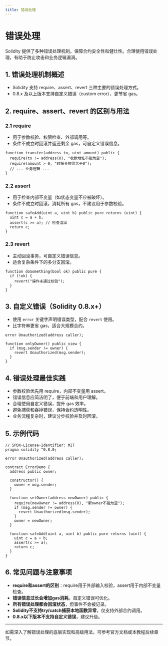 ```yaml
---
title: 错误处理
---
```


<!-- /**
 * @file 错误处理
 * @description 详细介绍Solidity中的异常处理、require、assert、revert、自定义错误及最佳实践，适合初学者和有经验开发者查阅。
 */ -->

# 错误处理

Solidity 提供了多种错误处理机制，保障合约安全性和健壮性。合理使用错误处理，有助于防止攻击和业务逻辑漏洞。

## 1. 错误处理机制概述

- Solidity 支持 require、assert、revert 三种主要的错误处理方式。
- 0.8.x 及以上版本支持自定义错误（custom error），更节省 gas。

## 2. require、assert、revert 的区别与用法

### 2.1 require
- 用于参数校验、权限检查、外部调用等。
- 条件不成立时回滚并返还剩余 gas，可自定义错误信息。

```solidity
function transfer(address to, uint amount) public {
  require(to != address(0), "收款地址不能为空");
  require(amount > 0, "转账金额需大于0");
  // ... 业务逻辑 ...
}
```

### 2.2 assert
- 用于检查内部不变量（如状态变量不应被破坏）。
- 条件不成立时回滚，消耗所有 gas，不建议用于参数校验。

```solidity
function safeAdd(uint a, uint b) public pure returns (uint) {
  uint c = a + b;
  assert(c >= a); // 检查溢出
  return c;
}
```

### 2.3 revert
- 主动回滚事务，可自定义错误信息。
- 适合复杂条件下的多分支回滚。

```solidity
function doSomething(bool ok) public pure {
  if (!ok) {
    revert("操作未通过校验");
  }
}
```

## 3. 自定义错误（Solidity 0.8.x+）

- 使用 `error` 关键字声明错误类型，配合 `revert` 使用。
- 比字符串更省 gas，适合大规模合约。

```solidity
error Unauthorized(address caller);

function onlyOwner() public view {
  if (msg.sender != owner) {
    revert Unauthorized(msg.sender);
  }
}
```

## 4. 错误处理最佳实践

- 参数校验优先用 require，内部不变量用 assert。
- 错误信息应简洁明了，便于前端和用户理解。
- 合理使用自定义错误，提升 gas 效率。
- 避免捕获和吞掉错误，保持合约透明性。
- 业务流程复杂时，建议分步校验并及时回滚。

## 5. 示例代码

```solidity
// SPDX-License-Identifier: MIT
pragma solidity ^0.8.0;

error Unauthorized(address caller);

contract ErrorDemo {
  address public owner;

  constructor() {
    owner = msg.sender;
  }

  function setOwner(address newOwner) public {
    require(newOwner != address(0), "新owner不能为空");
    if (msg.sender != owner) {
      revert Unauthorized(msg.sender);
    }
    owner = newOwner;
  }

  function safeAdd(uint a, uint b) public pure returns (uint) {
    uint c = a + b;
    assert(c >= a);
    return c;
  }
}
```

## 6. 常见问题与注意事项

- **require和assert的区别**：require用于外部输入校验，assert用于内部不变量检查。
- **错误信息过长会增加gas消耗**，自定义错误可优化。
- **所有错误处理都会回滚状态**，但事件不会被记录。
- **Solidity不支持try/catch捕获本地函数异常**，仅支持外部合约调用。
- **0.8.x以下版本不支持自定义错误**，建议升级。

---

如需深入了解错误处理的底层实现和高级用法，可参考官方文档或本教程后续章节。 